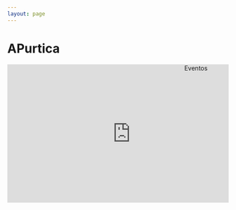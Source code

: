 ```yaml
---
layout: page
---
```


# APurtica


 <div style="width: 100%; overflow: hidden;">
     <div style="width: 80%; float: left;"> 
        <iframe width="560" height="315" src="https://www.youtube.com/embed/zem_zMu53UM" title="YouTube video player" frameborder="0" allow="accelerometer; autoplay; clipboard-write; encrypted-media; gyroscope; picture-in-picture" allowfullscreen></iframe>
     </div>
     <div class="events" style="margin-left: 80%"> 
     Eventos 
     </div>
</div>
